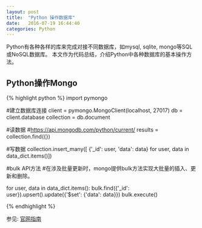 ```yaml
---
layout: post
title:  "Python 操作数据库"
date:   2016-07-19 16:44:40
categories: Python
---
```


Python有各种各样的库来完成对接不同数据库，如mysql, sqlite, mongo等SQL或NoSQL数据库。
本文作为代码总结，介绍Python中各种数据库的基本操作方法。

## Python操作Mongo
{% highlight python %}
import pymongo

#建立数据库连接
client = pymongo.MongoClient(localhost, 27017) 
db = client.database
collection = db.document

#读数据
#https://api.mongodb.com/python/current/
results = collection.find({})

#写数据
collection.insert_many([ {'_id': user, 'data': data} for user, data in data_dict.items()])

#bulk API方法
#在涉及批量更新时，mongo提供bulk方法实现大批量的插入、更新和删除。

for user, data in data_dict.items():
        bulk.find({'_id': user}).upsert().update({'$set': {'data': data}})
    bulk.execute()




{% endhighlight %}




参见: [官网指南][pymongo bulk]


[pymongo bulk]: https://api.mongodb.com/python/current/examples/bulk.html


